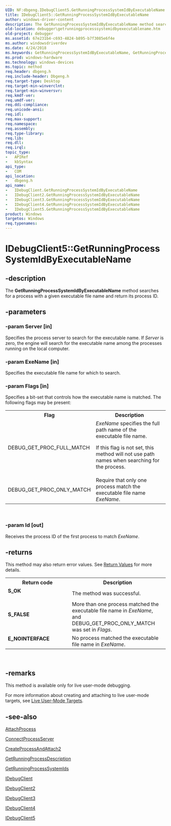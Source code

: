 ```yaml
---
UID: NF:dbgeng.IDebugClient5.GetRunningProcessSystemIdByExecutableName
title: IDebugClient5::GetRunningProcessSystemIdByExecutableName
author: windows-driver-content
description: The GetRunningProcessSystemIdByExecutableName method searches for a process with a given executable file name and return its process ID.
old-location: debugger\getrunningprocesssystemidbyexecutablename.htm
old-project: debugger
ms.assetid: 67e231b4-c693-4824-b895-b7f3085e6f4e
ms.author: windowsdriverdev
ms.date: 4/24/2018
ms.keywords: GetRunningProcessSystemIdByExecutableName, GetRunningProcessSystemIdByExecutableName method [Windows Debugging], GetRunningProcessSystemIdByExecutableName method [Windows Debugging],IDebugClient interface, GetRunningProcessSystemIdByExecutableName method [Windows Debugging],IDebugClient2 interface, GetRunningProcessSystemIdByExecutableName method [Windows Debugging],IDebugClient3 interface, GetRunningProcessSystemIdByExecutableName method [Windows Debugging],IDebugClient4 interface, GetRunningProcessSystemIdByExecutableName method [Windows Debugging],IDebugClient5 interface, IDebugClient interface [Windows Debugging],GetRunningProcessSystemIdByExecutableName method, IDebugClient2 interface [Windows Debugging],GetRunningProcessSystemIdByExecutableName method, IDebugClient2::GetRunningProcessSystemIdByExecutableName, IDebugClient3 interface [Windows Debugging],GetRunningProcessSystemIdByExecutableName method, IDebugClient3::GetRunningProcessSystemIdByExecutableName, IDebugClient4 interface [Windows Debugging],GetRunningProcessSystemIdByExecutableName method, IDebugClient4::GetRunningProcessSystemIdByExecutableName, IDebugClient5 interface [Windows Debugging],GetRunningProcessSystemIdByExecutableName method, IDebugClient5.GetRunningProcessSystemIdByExecutableName, IDebugClient5::GetRunningProcessSystemIdByExecutableName, IDebugClient::GetRunningProcessSystemIdByExecutableName, IDebugClient_c7e63b9d-45fe-4125-9fbf-984de939b089.xml, dbgeng/IDebugClient2::GetRunningProcessSystemIdByExecutableName, dbgeng/IDebugClient3::GetRunningProcessSystemIdByExecutableName, dbgeng/IDebugClient4::GetRunningProcessSystemIdByExecutableName, dbgeng/IDebugClient5::GetRunningProcessSystemIdByExecutableName, dbgeng/IDebugClient::GetRunningProcessSystemIdByExecutableName, debugger.getrunningprocesssystemidbyexecutablename
ms.prod: windows-hardware
ms.technology: windows-devices
ms.topic: method
req.header: dbgeng.h
req.include-header: Dbgeng.h
req.target-type: Desktop
req.target-min-winverclnt: 
req.target-min-winversvr: 
req.kmdf-ver: 
req.umdf-ver: 
req.ddi-compliance: 
req.unicode-ansi: 
req.idl: 
req.max-support: 
req.namespace: 
req.assembly: 
req.type-library: 
req.lib: 
req.dll: 
req.irql: 
topic_type:
-	APIRef
-	kbSyntax
api_type:
-	COM
api_location:
-	dbgeng.h
api_name:
-	IDebugClient.GetRunningProcessSystemIdByExecutableName
-	IDebugClient2.GetRunningProcessSystemIdByExecutableName
-	IDebugClient3.GetRunningProcessSystemIdByExecutableName
-	IDebugClient4.GetRunningProcessSystemIdByExecutableName
-	IDebugClient5.GetRunningProcessSystemIdByExecutableName
product: Windows
targetos: Windows
req.typenames: 
---
```


# IDebugClient5::GetRunningProcessSystemIdByExecutableName


## -description


The <b>GetRunningProcessSystemIdByExecutableName</b>  method searches for a process with a given executable file name and return its process ID.


## -parameters




### -param Server [in]

Specifies the process server to search for the executable name.  If <i>Server</i> is zero, the engine will search for the executable name among the processes running on the local computer.


### -param ExeName [in]

Specifies the executable file name for which to search.


### -param Flags [in]

Specifies a bit-set that controls how the executable name is matched.  The following flags may be present:

<table>
<tr>
<th>Flag</th>
<th>Description</th>
</tr>
<tr>
<td>
DEBUG_GET_PROC_FULL_MATCH

</td>
<td>
<i>ExeName</i> specifies the full path name of the executable file name.

If this flag is not set, this method will not use path names when searching for the process.

</td>
</tr>
<tr>
<td>
DEBUG_GET_PROC_ONLY_MATCH

</td>
<td>
Require that only one process match the executable file name <i>ExeName</i>.

</td>
</tr>
</table>
 


### -param Id [out]

Receives the process ID of the first process to match <i>ExeName</i>.


## -returns



This method may also return error values.  See <a href="https://msdn.microsoft.com/713f3ee2-2f5b-415e-9908-90f5ae428b43">Return Values</a> for more details.

<table>
<tr>
<th>Return code</th>
<th>Description</th>
</tr>
<tr>
<td width="40%">
<dl>
<dt><b>S_OK</b></dt>
</dl>
</td>
<td width="60%">
The method was successful.

</td>
</tr>
<tr>
<td width="40%">
<dl>
<dt><b>S_FALSE</b></dt>
</dl>
</td>
<td width="60%">
More than one process matched the executable file name in <i>ExeName</i>, and DEBUG_GET_PROC_ONLY_MATCH was set in <i>Flags</i>.

</td>
</tr>
<tr>
<td width="40%">
<dl>
<dt><b>E_NOINTERFACE</b></dt>
</dl>
</td>
<td width="60%">
No process matched the executable file name in <i>ExeName</i>.

</td>
</tr>
</table>
 




## -remarks



This method is available only for live user-mode debugging.

For more information about creating and attaching to live user-mode targets, see <a href="https://msdn.microsoft.com/library/windows/hardware/ff552020">Live User-Mode Targets</a>.




## -see-also




<a href="https://msdn.microsoft.com/library/windows/hardware/ff538150">AttachProcess</a>



<a href="https://msdn.microsoft.com/library/windows/hardware/ff539237">ConnectProcessServer</a>



<a href="https://msdn.microsoft.com/library/windows/hardware/ff540055">CreateProcessAndAttach2</a>



<a href="https://msdn.microsoft.com/library/windows/hardware/ff548243">GetRunningProcessDescription</a>



<a href="https://msdn.microsoft.com/library/windows/hardware/ff548265">GetRunningProcessSystemIds</a>



<a href="https://msdn.microsoft.com/library/windows/hardware/ff549827">IDebugClient</a>



<a href="https://msdn.microsoft.com/library/windows/hardware/ff550481">IDebugClient2</a>



<a href="https://msdn.microsoft.com/library/windows/hardware/ff550488">IDebugClient3</a>



<a href="https://msdn.microsoft.com/library/windows/hardware/ff550494">IDebugClient4</a>



<a href="https://msdn.microsoft.com/library/windows/hardware/ff550497">IDebugClient5</a>
 

 

